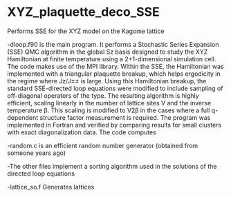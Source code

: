 # XYZ_plaquette_deco_SSE

Performs SSE for the XYZ model on the Kagome lattice

-dloop.f90 is the main program.  It performs a Stochastic Series Expansion (SSE) QMC algorithm in the global Sz basis designed 
to study the XYZ Hamiltonian at finite temperature using a 2+1-dimensional simulation cell. The code makes use
of the MPI library. Within the SSE, the Hamiltonian was implemented with a triangular plaquette breakup, which helps 
ergodicity in the regime where Jz/J±± is large. Using this Hamiltonian breakup, the standard SSE-directed 
loop equations were modified to include sampling of off-diagonal operators of the type. The resulting 
algorithm is highly efficient, scaling linearly in the number of lattice sites V and the inverse 
temperature β. This scaling is modified to V2β in the cases where a full q-dependent structure factor 
measurement is required. The program was implemented in Fortran and verified by comparing results for 
small clusters with exact diagonalization data. The code computes  

-random.c is an efficient random number generator (obtained from someone years ago)

-The other files implement a sorting algorithm used in the solutions of the directed loop equations

-lattice_so.f Generates lattices 
